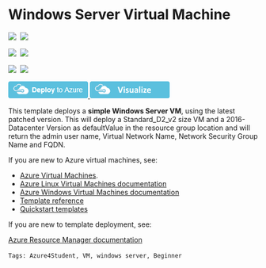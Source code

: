 # Windows Server Virtual Machine

<IMG SRC="https://azurequickstartsservice.blob.core.windows.net/badges/101-vm-simpleWinServer/PublicLastTestDate.svg" />&nbsp;
<IMG SRC="https://azurequickstartsservice.blob.core.windows.net/badges/101-vm-simpleWinServer/PublicDeployment.svg" />&nbsp;

<IMG SRC="https://azurequickstartsservice.blob.core.windows.net/badges/101-vm-simpleWinServer/FairfaxLastTestDate.svg" />&nbsp;
<IMG SRC="https://azurequickstartsservice.blob.core.windows.net/badges/101-vm-simpleWinServer/FairfaxDeployment.svg" />&nbsp;

<IMG SRC="https://azurequickstartsservice.blob.core.windows.net/badges/101-vm-simpleWinServer/BestPracticeResult.svg" />&nbsp;
<IMG SRC="https://azurequickstartsservice.blob.core.windows.net/badges/101-vm-simpleWinServer/CredScanResult.svg" />&nbsp;

<a href="https://portal.azure.com/#create/Microsoft.Template/uri/https%3A%2F%2Fraw.githubusercontent.com%2FAzure%2Fazure-quickstart-templates%2Fmaster%2F101-vm-simpleWinServer%2Fazuredeploy.json" target="_blank">
<img src="https://raw.githubusercontent.com/Azure/azure-quickstart-templates/master/1-CONTRIBUTION-GUIDE/images/deploytoazure.png"/>
</a><a href="http://armviz.io/#/?load=https%3A%2F%2Fraw.githubusercontent.com%2FAzure%2Fazure-quickstart-templates%2Fmaster%2F101-vm-simpleWinServer%2Fazuredeploy.json" target="_blank">
<img src="https://raw.githubusercontent.com/Azure/azure-quickstart-templates/master/1-CONTRIBUTION-GUIDE/images/visualizebutton.png"/>
</a>

This template deploys a **simple Windows Server VM**,  using the latest patched version. This will deploy a Standard_D2_v2 size VM and a 2016-Datacenter Version as defaultValue in the resource group location and will return the admin user name, Virtual Network Name, Network Security Group Name and FQDN.

If you are new to Azure virtual machines, see:

- [Azure Virtual Machines](https://azure.microsoft.com/services/virtual-machines/).
- [Azure Linux Virtual Machines documentation](https://docs.microsoft.com/azure/virtual-machines/linux/)
- [Azure Windows Virtual Machines documentation](https://docs.microsoft.com/azure/virtual-machines/windows/)
- [Template reference](https://docs.microsoft.com/azure/templates/microsoft.compute/allversions)
- [Quickstart templates](https://azure.microsoft.com/resources/templates/?resourceType=Microsoft.Compute&pageNumber=1&sort=Popular)

If you are new to template deployment, see:

[Azure Resource Manager documentation](https://docs.microsoft.com/azure/azure-resource-manager/)

`Tags: Azure4Student, VM, windows server, Beginner`  
